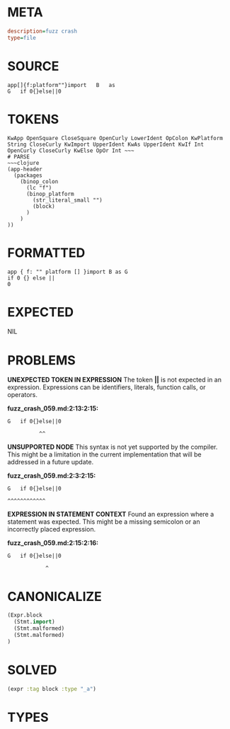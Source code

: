 # META
~~~ini
description=fuzz crash
type=file
~~~
# SOURCE
~~~roc
app[]{f:platform""}import	B	as
G	if 0{}else||0
~~~
# TOKENS
~~~text
KwApp OpenSquare CloseSquare OpenCurly LowerIdent OpColon KwPlatform String CloseCurly KwImport UpperIdent KwAs UpperIdent KwIf Int OpenCurly CloseCurly KwElse OpOr Int ~~~
# PARSE
~~~clojure
(app-header
  (packages
    (binop_colon
      (lc "f")
      (binop_platform
        (str_literal_small "")
        (block)
      )
    )
))
~~~
# FORMATTED
~~~roc
app { f: "" platform [] }import B as G
if 0 {} else ||
0
~~~
# EXPECTED
NIL
# PROBLEMS
**UNEXPECTED TOKEN IN EXPRESSION**
The token **||** is not expected in an expression.
Expressions can be identifiers, literals, function calls, or operators.

**fuzz_crash_059.md:2:13:2:15:**
```roc
G	if 0{}else||0
```
 	          ^^


**UNSUPPORTED NODE**
This syntax is not yet supported by the compiler.
This might be a limitation in the current implementation that will be addressed in a future update.

**fuzz_crash_059.md:2:3:2:15:**
```roc
G	if 0{}else||0
```
 	^^^^^^^^^^^^


**EXPRESSION IN STATEMENT CONTEXT**
Found an expression where a statement was expected.
This might be a missing semicolon or an incorrectly placed expression.

**fuzz_crash_059.md:2:15:2:16:**
```roc
G	if 0{}else||0
```
 	            ^


# CANONICALIZE
~~~clojure
(Expr.block
  (Stmt.import)
  (Stmt.malformed)
  (Stmt.malformed)
)
~~~
# SOLVED
~~~clojure
(expr :tag block :type "_a")
~~~
# TYPES
~~~roc
~~~
